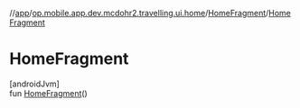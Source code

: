 //[app](../../../index.md)/[op.mobile.app.dev.mcdohr2.travelling.ui.home](../index.md)/[HomeFragment](index.md)/[HomeFragment](-home-fragment.md)

# HomeFragment

[androidJvm]\
fun [HomeFragment](-home-fragment.md)()
